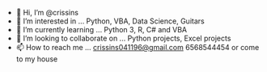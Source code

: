 - 👋 Hi, I’m @crissins
- 👀 I’m interested in ... Python, VBA, Data Science, Guitars
- 🌱 I’m currently learning ... Python 3, R, C# and VBA
- 💞️ I’m looking to collaborate on ... Python projects, Excel projects
- 📫 How to reach me ... crissins041196@gmail.com 6568544454 or come to my house

<!---
crissins/crissins is a ✨ special ✨ repository because its `README.md` (this file) appears on your GitHub profile.
You can click the Preview link to take a look at your changes.
--->
